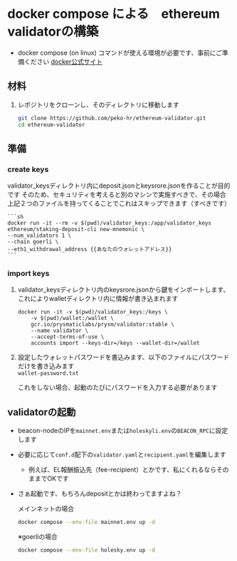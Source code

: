 # docker compose による　ethereum validatorの構築
- docker compose (on linux) コマンドが使える環境が必要です、事前にご準備ください
[docker公式サイト](https://docs.docker.com/engine/install/)

## 材料
1. レポジトリをクローンし、そのディレクトリに移動します
    ```sh
    git clone https://github.com/peko-hr/ethereum-validator.git
    cd ethereum-validator
    ```

## 準備
### create keys
validator_keysディレクトリ内にdeposit.jsonとkeysrore.jsonを作ることが目的です
そのため、セキュリティを考えると別のマシンで実施すべきで、その場合上記２つのファイルを持ってくることでこれはスキップできます（すべきです）

    ```sh
    docker run -it --rm -v $(pwd)/validator_keys:/app/validator_keys ethereum/staking-deposit-cli new-mnemonic \
    --num_validators 1 \
    --chain goerli \
    --eth1_withdrawal_address {{あなたのウォレットアドレス}}
    ```

### import keys
1. validator_keysディレクトリ内のkeysrore.jsonから鍵をインポートします、これによりwalletディレクトリ内に情報が書き込まれます
    ```
    docker run -it -v $(pwd)/validator_keys:/keys \
        -v $(pwd)/wallet:/wallet \
        gcr.io/prysmaticlabs/prysm/validator:stable \
        --name validator \
        --accept-terms-of-use \
        accounts import --keys-dir=/keys --wallet-dir=/wallet
    ```

1. 設定したウォレットパスワードを書込みます、以下のファイルにパスワードだけを書き込みます  
    `wallet-password.txt`

    これをしない場合、起動のたびにパスワードを入力する必要があります

## validatorの起動
- beacon-nodeのIPを`mainnet.env`または`holeskyli.env`の`BEACON_RPC`に設定します
- 必要に応じて`conf.d`配下の`validator.yaml`と`recipient.yaml`を編集します
    - 例えば、EL報酬振込先（fee-recipient）とかです、私にくれるならそのままでOKです
- さぁ起動です、もちろんdepositとかは終わってますよね？

    メインネットの場合
    ```sh
    docker compose --env-file mainnet.env up -d
    ```
    ※goerliの場合
    ```sh
    docker compose --env-file holesky.env up -d
    ```






